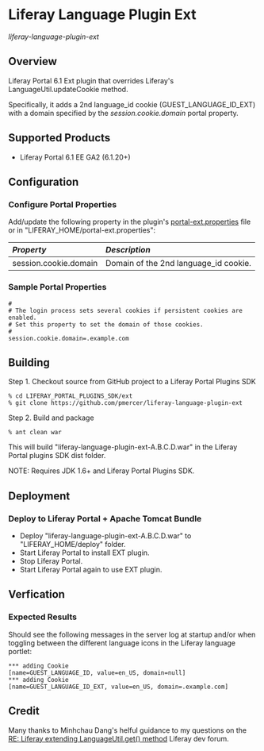# Liferay Language Plugin Ext

*liferay-language-plugin-ext*

## Overview

Liferay Portal 6.1 Ext plugin that overrides Liferay's LanguageUtil.updateCookie method.

Specifically, it adds a 2nd language_id cookie (GUEST_LANGUAGE_ID_EXT) with a domain specified by the *session.cookie.domain* portal property.


## Supported Products

* Liferay Portal 6.1 EE GA2 (6.1.20+)


## Configuration

### Configure Portal Properties

Add/update the following property in the plugin's [portal-ext.properties](docroot/WEB-INF/ext-impl/src/portal-ext.properties) file or in "LIFERAY_HOME/portal-ext.properties":

| *Property* | *Description* |
| :------------- | :------------- |
| session.cookie.domain | Domain of the 2nd language_id cookie. |


### Sample Portal Properties

```
#
# The login process sets several cookies if persistent cookies are enabled.
# Set this property to set the domain of those cookies.
#
session.cookie.domain=.example.com
```


## Building

Step 1. Checkout source from GitHub project to a Liferay Portal Plugins SDK

    % cd LIFERAY_PORTAL_PLUGINS_SDK/ext
    % git clone https://github.com/pmercer/liferay-language-plugin-ext 

Step 2. Build and package

    % ant clean war

This will build "liferay-language-plugin-ext-A.B.C.D.war" in the Liferay Portal plugins SDK dist folder.

NOTE: Requires JDK 1.6+ and Liferay Portal Plugins SDK.


## Deployment

### Deploy to Liferay Portal + Apache Tomcat Bundle

* Deploy "liferay-language-plugin-ext-A.B.C.D.war" to "LIFERAY_HOME/deploy" folder.
* Start Liferay Portal to install EXT plugin.
* Stop Liferay Portal.
* Start Liferay Portal again to use EXT plugin.


## Verfication

### Expected Results

Should see the following messages in the server log at startup and/or when toggling between the different language icons in the Liferay language portlet:

```
*** adding Cookie
[name=GUEST_LANGUAGE_ID, value=en_US, domain=null]
*** adding Cookie
[name=GUEST_LANGUAGE_ID_EXT, value=en_US, domain=.example.com]
```


## Credit

Many thanks to Minhchau Dang's helful guidance to my questions on the [RE: Liferay extending LanguageUtil.get() method](https://liferay.dev/forums/-/message_boards/message/114824750) Liferay dev forum.
